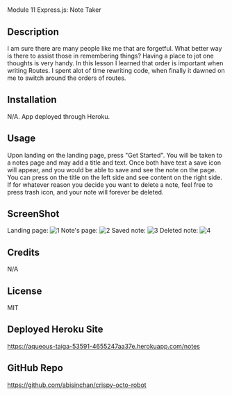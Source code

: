 # <crispy-octo-robot>
Module 11 Express.js: Note Taker

## Description
I am sure there are many people like me that are forgetful. What better way is there to assist those in remembering things? Having a place to jot one thoughts is very handy. 
In this lesson I learned that order is important when writing Routes. I spent alot of time rewriting code, when finally it dawned on me to switch around the orders of routes. 


## Installation

N/A. App deployed through Heroku.

## Usage
Upon landing on the landing page, press "Get Started". You will be taken to a notes page and may add a title and text. Once both have text a save icon will appear, and you would be able to save and see the note on the page. You can press on the title on the left side and see content on the right side. If for whatever reason you decide you want to delete a note, feel free to press trash icon, and your note will forever be deleted. 

## ScreenShot
Landing page:
![1](https://github.com/abisinchan/crispy-octo-robot/assets/132783183/ade489f8-dee9-4f31-a94f-a336ef2ab06b)
Note's page:
![2](https://github.com/abisinchan/crispy-octo-robot/assets/132783183/c473cc87-8008-4ba5-9315-70fc7169333b)
Saved note:
![3](https://github.com/abisinchan/crispy-octo-robot/assets/132783183/85e0ba53-fe33-4093-a59a-449a7a97d14a)
Deleted note:
![4](https://github.com/abisinchan/crispy-octo-robot/assets/132783183/e722a8e9-2863-4b3b-9277-04d16b5a8860)

## Credits
N/A

## License
MIT

## Deployed Heroku Site
https://aqueous-taiga-53591-4655247aa37e.herokuapp.com/notes

## GitHub Repo
https://github.com/abisinchan/crispy-octo-robot